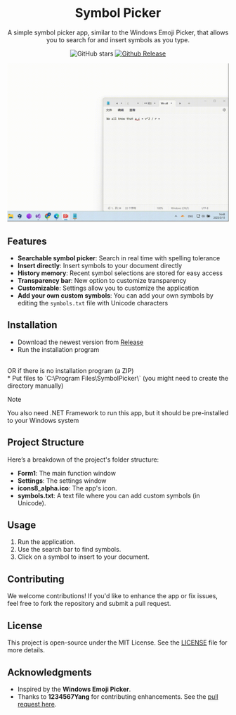
<div align="center">
<h1>Symbol Picker</h1>

A simple symbol picker app, similar to the Windows Emoji Picker, that allows you to search for and insert symbols as you type.

![GitHub stars](https://img.shields.io/github/stars/thisismalindu/SymbolPicker?style=flat)
[![Github Release](https://img.shields.io/github/v/release/thisismalindu/SymbolPicker)](https://github.com/thisismalindu/SymbolPicker/releases/latest)
<!--![GitHub forks](https://img.shields.io/github/forks/thisismalindu/SymbolPicker)-->

<img src="img/typing.gif">
</div>





## Features

* **Searchable symbol picker**: Search in real time with spelling tolerance
* **Insert directly**: Insert symbols to your document directly
* **History memory**: Recent symbol selections are stored for easy access
* **Transparency bar**: New option to customize transparency
* **Customizable**: Settings allow you to customize the application
* **Add your own custom symbols**: You can add your own symbols by editing the `symbols.txt` file with Unicode characters



## Installation

* Download the newest version from [Release](https://github.com/thisismalindu/SymbolPicker/releases)
* Run the installation program
<br>
OR if there is no installation program (a ZIP)
<br>
* Put files to `C:\Program Files\SymbolPicker\` (you might need to create the directory manually)

> [!NOTE]  
> You also need .NET Framework to run this app, but it should be pre-installed to your Windows system


<!--
### Launching the App

To launch the app with a keyboard shortcut:

1. Right-click on the **.exe** file and select **Send to > Desktop (Create Shortcut)**.
2. Right-click on the created shortcut and select **Properties**.
3. In the **Shortcut** tab, set your preferred shortcut key.

---
-->

## Project Structure

Here’s a breakdown of the project's folder structure:

<!--I don't think we need to add bin and obj directory, they are managed by visual studio-->
<!--
- **/bin**: Contains the compiled executable files.
- **/obj**: Stores temporary build files generated by Visual Studio.
- **/Properties**: Contains project properties like settings and configurations.
- **Form1.Designer.cs**: The design file for the main form UI.
- **Form1.cs**: The code-behind file for the main form UI.
- **Form1.resx**: The resource file for storing UI components and data.
- **Program.cs**: The entry point for the application.
- **Simulator.cs**: Contains logic for simulating the app’s behavior (if applicable).
- **SymbolPicker.csproj**: The project file containing references and settings for the app.
- **SymbolPicker.csproj.user**: User-specific settings for the project (e.g., IDE preferences).

-->
* **Form1**: The main function window
* **Settings**: The settings window
* **icons8_alpha.ico**: The app's icon.
* **symbols.txt**: A text file where you can add custom symbols (in Unicode).


## Usage

1. Run the application.
2. Use the search bar to find symbols.
3. Click on a symbol to insert to your document.



## Contributing

We welcome contributions! If you'd like to enhance the app or fix issues, feel free to fork the repository and submit a pull request.



## License

This project is open-source under the MIT License. See the [LICENSE](LICENSE) file for more details.



## Acknowledgments

- Inspired by the **Windows Emoji Picker**.
- Thanks to **1234567Yang** for contributing enhancements. See the [pull request here](https://github.com/thisismalindu/SymbolPicker/pull/3).

